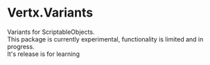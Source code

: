 # Vertx.Variants

Variants for ScriptableObjects.  
This package is currently experimental, functionality is limited and in progress.  
It's release is for learning 